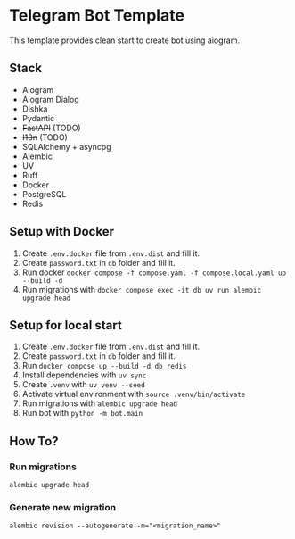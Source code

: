 # Telegram Bot Template
This template provides clean start to create bot using aiogram.

## Stack
- Aiogram
- Aiogram Dialog
- Dishka
- Pydantic
- ~~FastAPI~~ (TODO)
- ~~I18n~~ (TODO)
- SQLAlchemy + asyncpg
- Alembic
- UV
- Ruff
- Docker
- PostgreSQL
- Redis


## Setup with Docker
1. Create `.env.docker` file from `.env.dist` and fill it.
2. Create `password.txt` in `db` folder and fill it.
3. Run docker `docker compose -f compose.yaml -f compose.local.yaml up --build -d`
4. Run migrations with `docker compose exec -it db uv run alembic upgrade head`

## Setup for local start
1. Create `.env.docker` file from `.env.dist` and fill it.
2. Create `password.txt` in `db` folder and fill it.
3. Run `docker compose up --build -d db redis`
4. Install dependencies with `uv sync`
5. Create `.venv` with `uv venv --seed`
6. Activate virtual environment with `source .venv/bin/activate`
7. Run migrations with `alembic upgrade head`
8. Run bot with `python -m bot.main`

## How To?

### Run migrations
```shell
alembic upgrade head
```

### Generate new migration
```shell
alembic revision --autogenerate -m="<migration_name>"
```
